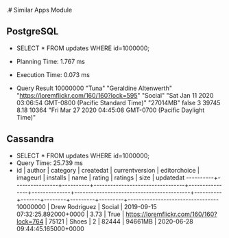 .# Similar Apps Module

## PostgreSQL

* SELECT * FROM updates WHERE id=1000000;
* Planning Time: 1.767 ms
* Execution Time: 0.073 ms

* Query Result 10000000	"Tuna"	"Geraldine Altenwerth"	"https://loremflickr.com/160/160?lock=595"	"Social"	"Sat Jan 11 2020 03:06:54 GMT-0800 (Pacific Standard Time)"	"27014MB"	false	3	39745	8.18	10364	"Fri Mar 27 2020 04:45:08 GMT-0700 (Pacific Daylight Time)"


## Cassandra

* SELECT * FROM updates WHERE id=1000000;
* Query Time: 25.739 ms
* id       | author         | category | createdat                       | currentversion | editorchoice | imageurl                                 | installs | name  | rating | ratings | size    | updatedat
----------+----------------+----------+---------------------------------+----------------+--------------+------------------------------------------+----------+-------+--------+---------+---------+---------------------------------
 10000000 | Drew Rodriguez |   Social | 2019-09-15 07:32:25.892000+0000 |           3.73 |         True | https://loremflickr.com/160/160?lock=764 |    75121 | Shoes |      2 |   82444 | 94661MB | 2020-06-28 09:44:45.165000+0000

